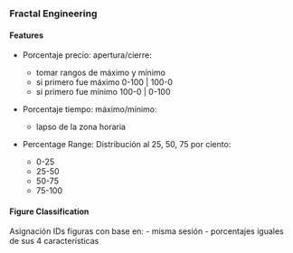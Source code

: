 ### Fractal Engineering

#### Features

* Porcentaje precio: apertura/cierre:
    - tomar rangos de máximo y mínimo
    - si primero fue máximo 0-100 | 100-0
    - si primero fue mínimo 100-0 | 0-100

* Porcentaje tiempo: máximo/mínimo:
    - lapso de la zona horaria

* Percentage Range: Distribución al 25, 50, 75 por ciento:
    - 0-25
    - 25-50
    - 50-75
    - 75-100

#### Figure Classification

Asignación IDs figuras con base en:
    - misma sesión
    - porcentajes iguales de sus 4 características 
